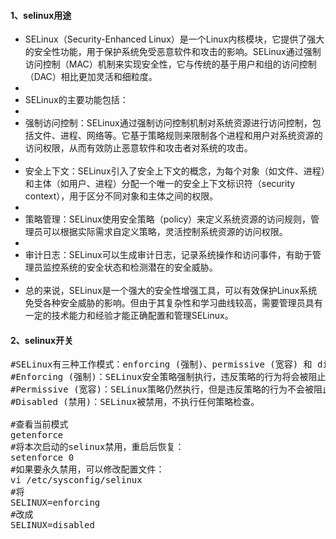 #### 1、selinux用途

* SELinux（Security-Enhanced Linux）是一个Linux内核模块，它提供了强大的安全性功能，用于保护系统免受恶意软件和攻击的影响。SELinux通过强制访问控制（MAC）机制来实现安全性，它与传统的基于用户和组的访问控制（DAC）相比更加灵活和细粒度。
* 
* SELinux的主要功能包括：
* 
* 强制访问控制：SELinux通过强制访问控制机制对系统资源进行访问控制，包括文件、进程、网络等。它基于策略规则来限制各个进程和用户对系统资源的访问权限，从而有效防止恶意软件和攻击者对系统的攻击。
* 
* 安全上下文：SELinux引入了安全上下文的概念，为每个对象（如文件、进程）和主体（如用户、进程）分配一个唯一的安全上下文标识符（security context），用于区分不同对象和主体之间的权限。
* 
* 策略管理：SELinux使用安全策略（policy）来定义系统资源的访问规则，管理员可以根据实际需求自定义策略，灵活控制系统资源的访问权限。
* 
* 审计日志：SELinux可以生成审计日志，记录系统操作和访问事件，有助于管理员监控系统的安全状态和检测潜在的安全威胁。
* 
* 总的来说，SELinux是一个强大的安全性增强工具，可以有效保护Linux系统免受各种安全威胁的影响。但由于其复杂性和学习曲线较高，需要管理员具有一定的技术能力和经验才能正确配置和管理SELinux。

#### 2、selinux开关
<pre class="prettyprint lang-s">
#SELinux有三种工作模式：enforcing (强制)、permissive (宽容) 和 disabled (禁用)。
#Enforcing (强制)：SELinux安全策略强制执行，违反策略的行为将会被阻止并记录到日志中。
#Permissive (宽容)：SELinux策略仍然执行，但是违反策略的行为不会被阻止，只会记录到日志中。这种模式常用于调试。
#Disabled (禁用)：SELinux被禁用，不执行任何策略检查。

#查看当前模式
getenforce
#将本次启动的selinux禁用，重启后恢复：
setenforce 0
#如果要永久禁用，可以修改配置文件：
vi /etc/sysconfig/selinux
#将
SELINUX=enforcing
#改成
SELINUX=disabled
</pre>